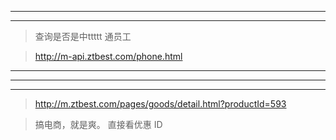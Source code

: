 






<hr>




<hr>




> 查询是否是中ttttt   通员工

> http://m-api.ztbest.com/phone.html





<hr>




<hr>



<hr>







> http://m.ztbest.com/pages/goods/detail.html?productId=593


> 搞电商，就是爽。 直接看优惠 ID
